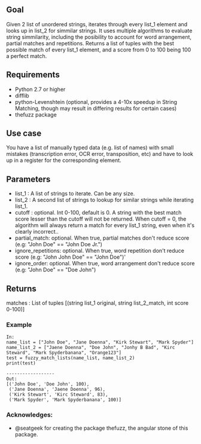 Goal
----------
Given 2 list of unordered strings, iterates through every list_1 element and 
looks up in list_2 for simmilar strings. It uses multiple algorithms to evaluate string simmilarity,
including the posibility to account for word arrangement, partial matches  and repetitions.
Returns a list of tuples with the best possible match of every list_1 element, and a score from
0 to 100 being 100 a perfect match.   

Requirements
-----------
* Python 2.7 or higher
* difflib
* python-Levenshtein (optional, provides a 4-10x speedup in String Matching, though may result in differing results for certain cases)
* thefuzz package

Use case
--------
You have a list of manually typed data (e.g. list of names) with small mistakes (transcription error, OCR error, transposition, etc) and have to look up in a register
for the corresponding element.
    
Parameters
----------
- list_1 : A list of strings to iterate. Can be any size.
- list_2 : A second list of strings to lookup for similar strings while iterating list_1.
- cutoff : optional. Int 0-100, default is 0. A string with the best match score lesser than 
      the cutoff will not be returned. When cutoff = 0, the algorithm will always return a match 
      for every list_1 string, even when it's clearly incorrect..
- partial_match: optional. When true, partial matches don't reduce score (e.g: "John Doe" == "John Doe Jr.")
- ignore_repetitions: optional. When true, word repetition don't reduce score (e.g: "John John Doe" == "John Doe")'
- ignore_order: optional. When true, word arrangement don't reduce score (e.g: "John Doe" == "Doe John")
    
Returns
-------
matches : List of tuples [(string list_1 original, string list_2_match, int score 0-100)]


### Example
```
In:
name_list = ["John Doe", "Jane Doenna", "Kirk Stewart", "Mark Spyder"]
name_list_2 = ["Jaene Doenna", "Doe John", "Jonhy B Bad", "Kirc Steward", "Mark Spyderbanana", "Orange123"]
test = fuzzy_match_lists(name_list, name_list_2)
print(test)

------------------
Out:
[('John Doe', 'Doe John', 100),
 ('Jane Doenna', 'Jaene Doenna', 96),
 ('Kirk Stewart', 'Kirc Steward', 83),
 ('Mark Spyder', 'Mark Spyderbanana', 100)]
```

### Acknowledges:
- @seatgeek for creating the package thefuzz, the angular stone of this package.
